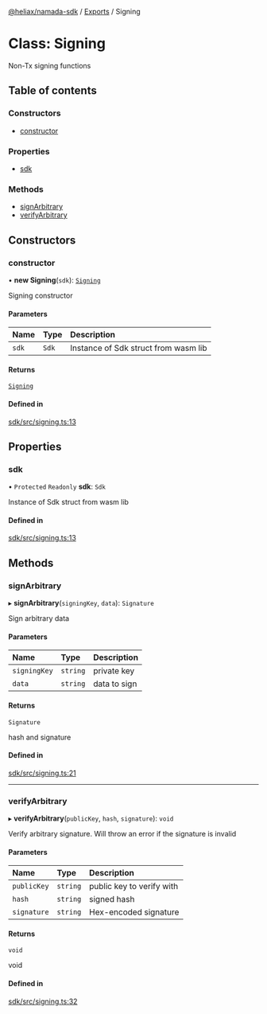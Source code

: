 [@heliax/namada-sdk](../README.md) / [Exports](../modules.md) / Signing

# Class: Signing

Non-Tx signing functions

## Table of contents

### Constructors

- [constructor](Signing.md#constructor)

### Properties

- [sdk](Signing.md#sdk)

### Methods

- [signArbitrary](Signing.md#signarbitrary)
- [verifyArbitrary](Signing.md#verifyarbitrary)

## Constructors

### constructor

• **new Signing**(`sdk`): [`Signing`](Signing.md)

Signing constructor

#### Parameters

| Name | Type | Description |
| :------ | :------ | :------ |
| `sdk` | `Sdk` | Instance of Sdk struct from wasm lib |

#### Returns

[`Signing`](Signing.md)

#### Defined in

[sdk/src/signing.ts:13](https://github.com/anoma/namada-interface/blob/1ed4d128/packages/sdk/src/signing.ts#L13)

## Properties

### sdk

• `Protected` `Readonly` **sdk**: `Sdk`

Instance of Sdk struct from wasm lib

#### Defined in

[sdk/src/signing.ts:13](https://github.com/anoma/namada-interface/blob/1ed4d128/packages/sdk/src/signing.ts#L13)

## Methods

### signArbitrary

▸ **signArbitrary**(`signingKey`, `data`): `Signature`

Sign arbitrary data

#### Parameters

| Name | Type | Description |
| :------ | :------ | :------ |
| `signingKey` | `string` | private key |
| `data` | `string` | data to sign |

#### Returns

`Signature`

hash and signature

#### Defined in

[sdk/src/signing.ts:21](https://github.com/anoma/namada-interface/blob/1ed4d128/packages/sdk/src/signing.ts#L21)

___

### verifyArbitrary

▸ **verifyArbitrary**(`publicKey`, `hash`, `signature`): `void`

Verify arbitrary signature. Will throw an error if the signature is invalid

#### Parameters

| Name | Type | Description |
| :------ | :------ | :------ |
| `publicKey` | `string` | public key to verify with |
| `hash` | `string` | signed hash |
| `signature` | `string` | Hex-encoded signature |

#### Returns

`void`

void

#### Defined in

[sdk/src/signing.ts:32](https://github.com/anoma/namada-interface/blob/1ed4d128/packages/sdk/src/signing.ts#L32)
